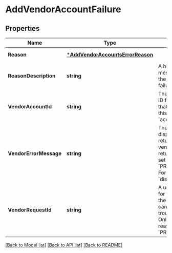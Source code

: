 # AddVendorAccountFailure

## Properties
Name | Type | Description | Notes
------------ | ------------- | ------------- | -------------
**Reason** | [***AddVendorAccountsErrorReason**](add_vendor_accounts_error_reason.md) |  | [default to null]
**ReasonDescription** | **string** | A human-readable message describing the reason for the failure. | [default to null]
**VendorAccountId** | **string** | The vendor account ID for the account that failed. For Plaid, this is an &#x60;account_id&#x60;.  | [default to null]
**VendorErrorMessage** | **string** | The display_message returned by the vendor. Only returned if reason is set to &#x60;PROVIDER_ERROR&#x60;. For Plaid, this is the &#x60;display_message&#x60;.  | [optional] [default to null]
**VendorRequestId** | **string** | A unique identifier for the request from the vendor, which can be used for troubleshooting. Only returned if reason is set to &#x60;PROVIDER_ERROR&#x60;.  | [optional] [default to null]

[[Back to Model list]](../README.md#documentation-for-models) [[Back to API list]](../README.md#documentation-for-api-endpoints) [[Back to README]](../README.md)


